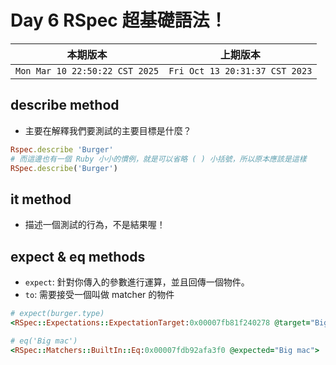 # Day 6 RSpec 超基礎語法！

|本期版本|上期版本
|:---:|:---:|
`Mon Mar 10 22:50:22 CST 2025` | `Fri Oct 13 20:31:37 CST 2023`


## describe method

* 主要在解釋我們要測試的主要目標是什麼？

```ruby
Rspec.describe 'Burger'
# 而這邊也有一個 Ruby 小小的慣例，就是可以省略 ( ) 小括號，所以原本應該是這樣
RSpec.describe('Burger')
```

## it method

* 描述一個測試的行為，不是結果喔！

## expect & eq methods

* `expect`: 針對你傳入的參數進行運算，並且回傳一個物件。
* `to`: 需要接受一個叫做 matcher 的物件


```ruby
# expect(burger.type)
<RSpec::Expectations::ExpectationTarget:0x00007fb81f240278 @target="Big mac">

# eq('Big mac')
<RSpec::Matchers::BuiltIn::Eq:0x00007fdb92afa3f0 @expected="Big mac">
```